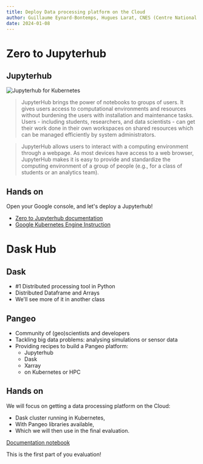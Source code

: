 ```yaml
---
title: Deploy Data processing platform on the Cloud
author: Guillaume Eynard-Bontemps, Hugues Larat, CNES (Centre National d'Etudes Spatiales - French Space Agency)
date: 2024-01-08
---
```


# Zero to Jupyterhub

## Jupyterhub

![Jupyterhub for Kubernetes](https://zero-to-jupyterhub.readthedocs.io/en/latest/_static/logo.png)

> JupyterHub brings the power of notebooks to groups of users. It gives users access to computational environments and resources without burdening the users with installation and maintenance tasks. Users - including students, researchers, and data scientists - can get their work done in their own workspaces on shared resources which can be managed efficiently by system administrators.

> JupyterHub allows users to interact with a computing environment through a webpage. As most devices have access to a web browser, JupyterHub makes it is easy to provide and standardize the computing environment of a group of people (e.g., for a class of students or an analytics team).

## Hands on

Open your Google console, and let's deploy a Jupyterhub!

- [Zero to Jupyterhub documentation](https://zero-to-jupyterhub.readthedocs.io/en/latest/)
- [Google Kubernetes Engine Instruction](https://zero-to-jupyterhub.readthedocs.io/en/latest/google/step-zero-gcp.html) 

# Dask Hub

## Dask

- #1 Distributed processing tool in Python
- Distributed Dataframe and Arrays
- We'll see more of it in another class

## Pangeo

- Community of (geo)scientists and developers
- Tackling big data problems: analysing simulations or sensor data
- Providing recipes to build a Pangeo platform:
  - Jupyterhub
  - Dask
  - Xarray
  - on Kubernetes or HPC

## Hands on

We will focus on getting a data processing platform on the Cloud:

- Dask cluster running in Kubernetes, 
- With Pangeo libraries available,
- Which we will then use in the final evaluation.

[Documentation notebook](https://github.com/SupaeroDataScience/DE/blob/main/notebooks/Kubernetes_Daskhub.ipynb)

This is the first part of you evaluation!
